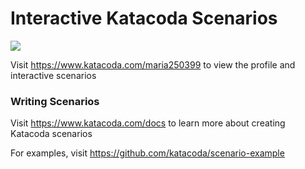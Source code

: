 # Interactive Katacoda Scenarios

[![](http://shields.katacoda.com/katacoda/maria250399/count.svg)](https://www.katacoda.com/maria250399 "Get your profile on Katacoda.com")

Visit https://www.katacoda.com/maria250399 to view the profile and interactive scenarios

### Writing Scenarios
Visit https://www.katacoda.com/docs to learn more about creating Katacoda scenarios

For examples, visit https://github.com/katacoda/scenario-example
